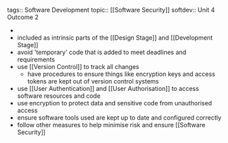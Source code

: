 tags:: Software Development
topic:: [[Software Security]]
softdev:: Unit 4 Outcome 2

-
- included as intrinsic parts of the [[Design Stage]] and [[Development Stage]]
- avoid 'temporary' code that is added to meet deadlines and requirements
- use [[Version Control]] to track all changes
	- have procedures to ensure things like encryption keys and access tokens are kept out of version control systems
- use [[User Authentication]] and [[User Authorisation]] to access software resources and code
- use encryption to protect data and sensitive code from unauthorised access
- ensure software tools used are kept up to date and configured correctly
- follow other measures to help minimise risk and ensure [[Software Security]]
